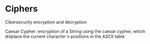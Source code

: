# Ciphers
Cibersecurity encryption and decryption

Caesar Cypher: encryption of a String using the caesar cypher, which displace the current character n positions in the ASCII table
